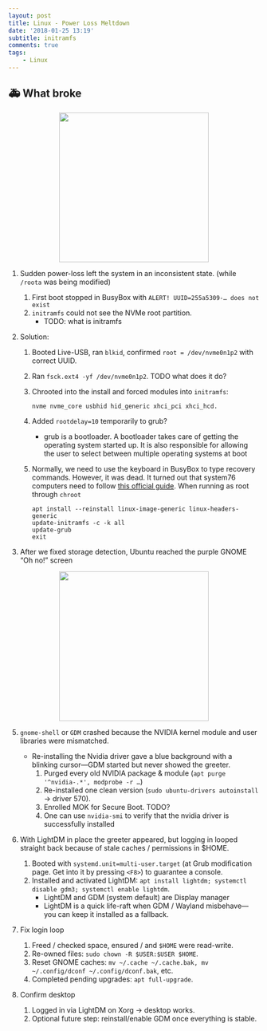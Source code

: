 ```yaml
---
layout: post
title: Linux - Power Loss Meltdown
date: '2018-01-25 13:19'
subtitle: initramfs
comments: true
tags:
    - Linux
---
```


## 🚑 What broke

<div style="text-align: center;">
<p align="center">
    <figure>
        <img src="https://i.postimg.cc/755Dww8f/initframfs.jpg" height="300" alt=""/>
    </figure>
</p>
</div>

1. Sudden power-loss left the system in an inconsistent state. (while `/roota` was being modified)

    1. First boot stopped in BusyBox with `ALERT! UUID=255a5309-… does not exist`
    2. `initramfs` could not see the NVMe root partition.
        - TODO: what is initramfs

2. Solution:
    1. Booted Live-USB, ran `blkid`, confirmed `root = /dev/nvme0n1p2` with correct UUID.
    2. Ran `fsck.ext4 -yf /dev/nvme0n1p2`. TODO what does it do?
    3. Chrooted into the install and forced modules into `initramfs`:

        ```
        nvme nvme_core usbhid hid_generic xhci_pci xhci_hcd. 
        ```

    4. Added `rootdelay=10` temporarily to grub?
        - grub is a bootloader. A bootloader takes care of getting the operating system started up. It is also responsible for allowing the user to select between multiple operating systems at boot
    5. Normally, we need to use the keyboard in BusyBox to type recovery commands. However, it was dead. It turned out that system76 computers need to follow [this official guide](https://support.system76.com/articles/bootloader/). When running as root through `chroot`

        ```
        apt install --reinstall linux-image-generic linux-headers-generic
        update-initramfs -c -k all
        update-grub
        exit

4. After we fixed storage detection, Ubuntu reached the purple GNOME “Oh no!” screen

<div style="text-align: center;">
<p align="center">
    <figure>
        <img src="https://i.postimg.cc/CR90KXSJ/oh-no.jpg" height="300" alt=""/>
    </figure>
</p>
</div>

5. `gnome-shell` or `GDM` crashed because the NVIDIA kernel module and user libraries were mismatched.
    - Re-installing the Nvidia driver gave a blue background with a blinking cursor—GDM started but never showed the greeter.
        1. Purged every old NVIDIA package & module (`apt purge '^nvidia-.*', modprobe -r …`)
        2. Re-installed one clean version (`sudo ubuntu-drivers autoinstall` → driver 570).
        3. Enrolled MOK for Secure Boot.
            TODO?
        4. One can use `nvidia-smi` to verify that the nvidia driver is successfully installed

6. With LightDM in place the greeter appeared, but logging in looped straight back because of stale caches / permissions in $HOME.

    1. Booted with `systemd.unit=multi-user.target` (at Grub modification page. Get into it by pressing `<F8>`) to guarantee a console.
    2. Installed and activated LightDM: `apt install lightdm; systemctl disable gdm3; systemctl enable lightdm`.
        - LightDM and GDM (system default) are Display manager
        - LightDM is a quick life-raft when GDM / Wayland misbehave—you can keep it installed as a fallback.

7. Fix login loop
    1. Freed / checked space, ensured / and `$HOME` were read-write.
    2. Re-owned files: `sudo chown -R $USER:$USER $HOME`.
    3. Reset GNOME caches: `mv ~/.cache ~/.cache.bak, mv ~/.config/dconf ~/.config/dconf.bak`, etc.
    4. Completed pending upgrades: `apt full-upgrade`.

8. Confirm desktop
    1. Logged in via LightDM on Xorg → desktop works.
    2. Optional future step: reinstall/enable GDM once everything is stable.
